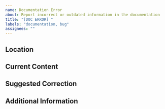 ```yaml
---
name: Documentation Error
about: Report incorrect or outdated information in the documentation
title: "[DOC ERROR] "
labels: "documentation, bug"
assignees: ""
---
```


## Location

<!-- Please provide the URL and/or file path of the documentation page containing the error -->

## Current Content

<!-- Please describe or quote the current incorrect content -->

## Suggested Correction

<!-- Please provide the suggested correct content -->

## Additional Information

<!-- Any additional information, context, or references -->

